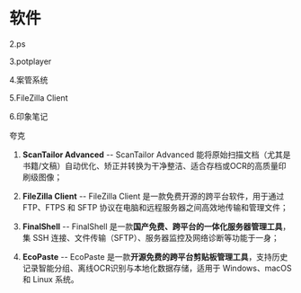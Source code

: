 # 软件

2.ps

3.potplayer

4.案管系统

5.FileZilla Client

6.印象笔记

夸克

1. **ScanTailor Advanced** -- ScanTailor Advanced 能将原始扫描文档（尤其是书籍/文稿）自动优化、矫正并转换为干净整洁、适合存档或OCR的高质量印刷级图像；

2. **FileZilla Client** -- FileZilla Client 是一款免费开源的跨平台软件，用于通过 FTP、FTPS 和 SFTP 协议在电脑和远程服务器之间高效地传输和管理文件；
3. **FinalShell** -- FinalShell 是一款**国产免费、跨平台的一体化服务器管理工具**，集 SSH 连接、文件传输（SFTP）、服务器监控及网络诊断等功能于一身；
4. **EcoPaste** -- EcoPaste 是一款**开源免费的跨平台剪贴板管理工具**，支持历史记录智能分组、离线OCR识别与本地化数据存储，适用于 Windows、macOS 和 Linux 系统。